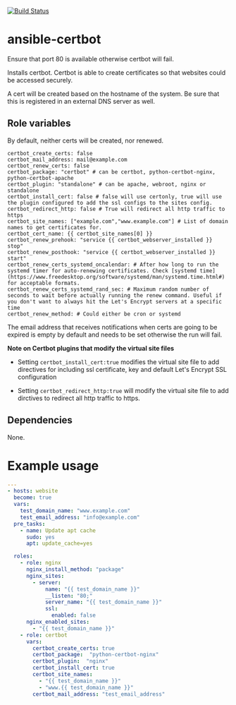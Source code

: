 [![Build Status](https://travis-ci.org/030/ansible-certbot.svg?branch=master)](https://travis-ci.org/030/ansible-certbot)

# ansible-certbot

Ensure that port 80 is available otherwise certbot will fail.

Installs certbot. Certbot is able to create certificates so that websites could be accessed securely.

A cert will be created based on the hostname of the system. Be sure that this is registered in an external DNS server as well.

## Role variables

By default, neither certs will be created, nor renewed.

    certbot_create_certs: false
    certbot_mail_address: mail@example.com
    certbot_renew_certs: false
    certbot_package: "certbot" # can be certbot, python-certbot-nginx, python-certbot-apache
    certbot_plugin: "standalone" # can be apache, webroot, nginx or standalone
    certbot_install_cert: false # false will use certonly, true will use the plugin configured to add the ssl configs to the sites config.
    certbot_redirect_http: false # True will redirect all http traffic to https
    certbot_site_names: ["example.com","www.example.com"] # List of domain names to get certificates for.
    certbot_cert_name: {{ certbot_site_names[0] }}
    certbot_renew_prehook: "service {{ certbot_webserver_installed }} stop"
    certbot_renew_posthook: "service {{ certbot_webserver_installed }} start"
    certbot_renew_certs_systemd_oncalendar: # After how long to run the systemd timer for auto-renewing certificates. Check [systemd time](https://www.freedesktop.org/software/systemd/man/systemd.time.html#) for acceptable formats.
    certbot_renew_certs_systemd_rand_sec: # Maximum random number of seconds to wait before actually running the renew command. Useful if you don't want to always hit the Let's Encrypt servers at a specific time
    certbot_renew_method: # Could either be cron or systemd

The email address that receives notifications when certs are going to be expired is empty by default and needs to be set otherwise the run will fail.

**Note on Certbot plugins that modify the virtual site files**

- Setting `certbot_install_cert:true` modifies the virtual site file to add directives for including ssl certificate, key and default Let's Encrypt SSL configuration

- Setting `certbot_redirect_http:true` will modify the virtual site file to add dirctives to redirect all http traffic to https.

## Dependencies

None.

# Example usage

```yml
---
- hosts: website
  become: true
  vars:
    test_domain_name: "www.example.com"
    test_email_address: "info@example.com"
  pre_tasks:
    - name: Update apt cache
      sudo: yes
      apt: update_cache=yes

  roles:
    - role: nginx
      nginx_install_method: "package"
      nginx_sites:
        - server:
            name: "{{ test_domain_name }}"
            __listen: "80;"
            server_name: "{{ test_domain_name }}"
            ssl:
              enabled: false
      nginx_enabled_sites:
        - "{{ test_domain_name }}"
    - role: certbot
      vars:
        certbot_create_certs: true
        certbot_package:  "python-certbot-nginx"
        certbot_plugin:  "nginx"
        certbot_install_cert: true
        certbot_site_names:
          - "{{ test_domain_name }}"
          - "www.{{ test_domain_name }}"
        certbot_mail_address: "test_email_address"
